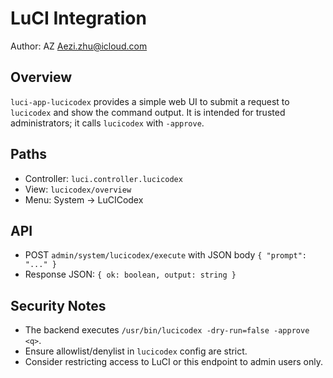 LuCI Integration
================

Author: AZ <Aezi.zhu@icloud.com>

Overview
--------

`luci-app-lucicodex` provides a simple web UI to submit a request to `lucicodex` and show the command output. It is intended for trusted administrators; it calls `lucicodex` with `-approve`.

Paths
-----

- Controller: `luci.controller.lucicodex`
- View: `lucicodex/overview`
- Menu: System → LuCICodex

API
---

- POST `admin/system/lucicodex/execute` with JSON body `{ "prompt": "..." }`
- Response JSON: `{ ok: boolean, output: string }`

Security Notes
--------------

- The backend executes `/usr/bin/lucicodex -dry-run=false -approve <q>`.
- Ensure allowlist/denylist in `lucicodex` config are strict.
- Consider restricting access to LuCI or this endpoint to admin users only.


